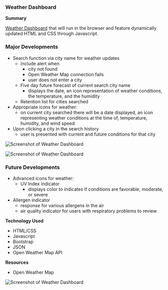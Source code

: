 ### Weather Dashboard

**Summary**

[Weather Dashboard](https://devmadia.github.io/weather-dashboard) that will run in the browser and feature dynamically updated HTML and CSS through Javascript.

### Major Developments
- Search function via city name for weather updates
  - include alert when
    - city not found
    - Open Weather Map connection fails
    - user does not enter a city
  - Five day future forecast of current search city name
    - displays the date, an icon representation of weather conditions, the temperature, and the humidity
  - Retention list for cities searched
- Appropriate icons for weather:
  - on current city searched there will be a date displayed, an icon representing weather conditions at the time of, temperature, humidity, and wind speed
- Upon clicking a city in the search history
  - user is presented with current and future conditions for that city

![Screenshot of Weather Dashboard](https://devmadia.github.io/weather-dashboard/assets/images/WD1.png)

![Screenshot of Weather Dashboard](https://devmadia.github.io/weather-dashboard/assets/images/WD2.png)

### Future Developments
- Advanced icons for weather:
  - UV Index indicator
    - displays color to indicates if conditions are favorable, moderate, or severe
- Allergen indicator
  - response for various allergens in the air 
  - air quality indicator for users with respiratory problems to review

**Technology Used**
- HTML/CSS
- Javascript
- Bootstrap
- JSON
- Open Weather Map API

**Resources**
- Open Weather Map

![Screenshot of Weather Dashboard](https://devmadia.github.io/weather-dashboard/assets/images/WeatherDashboard.png)
